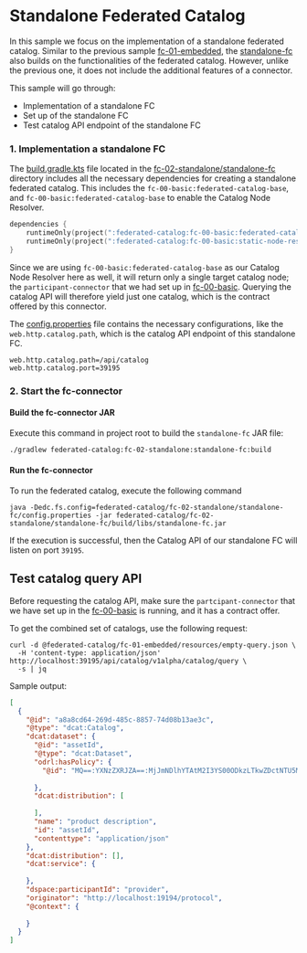 # Standalone Federated Catalog


In this sample we focus on the implementation of a standalone federated catalog.
Similar to the previous sample [fc-01-embedded](../fc-01-embedded), 
the [standalone-fc](./standalone-fc) also builds on the 
functionalities of the federated catalog. However, unlike the previous one, it does not 
include the additional features of a connector.

This sample will go through:

* Implementation of a standalone FC
* Set up of the standalone FC
* Test catalog API endpoint of the standalone FC


### 1. Implementation a standalone FC
The [build.gradle.kts](../fc-02-standalone/standalone-fc/build.gradle.kts) 
file located in the [fc-02-standalone/standalone-fc](./standalone-fc)
directory includes all the necessary dependencies for creating a standalone federated catalog. This includes the `fc-00-basic:federated-catalog-base`,
and `fc-00-basic:federated-catalog-base` to enable the Catalog Node Resolver.

```kotlin
dependencies {
    runtimeOnly(project(":federated-catalog:fc-00-basic:federated-catalog-base"))
    runtimeOnly(project(":federated-catalog:fc-00-basic:static-node-resolver"))
}
```

Since we are using `fc-00-basic:federated-catalog-base` as our Catalog Node Resolver here 
as well, it will return only 
a single target catalog node; the `participant-connector` that we had set up in [fc-00-basic](../fc-00-basic/README.md). 
Querying the catalog API will therefore yield just one catalog, which is the contract offered by this connector.

The [config.properties](./standalone-fc/config.properties) file contains the necessary configurations, 
like the `web.http.catalog.path`, which is the catalog API endpoint of this standalone FC.

```properties
web.http.catalog.path=/api/catalog
web.http.catalog.port=39195
```

### 2. Start the fc-connector
#### Build the fc-connector JAR
Execute this command in project root to build the `standalone-fc` JAR file:

```bash
./gradlew federated-catalog:fc-02-standalone:standalone-fc:build
```


#### Run the fc-connector

To run the federated catalog, execute the following command

```shell
java -Dedc.fs.config=federated-catalog/fc-02-standalone/standalone-fc/config.properties -jar federated-catalog/fc-02-standalone/standalone-fc/build/libs/standalone-fc.jar
```

If the execution is successful, then the Catalog API of our standalone FC will listen on port `39195`.



## Test catalog query API
Before requesting the catalog API, make sure the `partcipant-connector` that we have set up in the 
[fc-00-basic](../fc-00-basic) is running, and it has a contract offer.

To get the combined set of catalogs, use the following request:

```http request
curl -d @federated-catalog/fc-01-embedded/resources/empty-query.json \
  -H 'content-type: application/json' http://localhost:39195/api/catalog/v1alpha/catalog/query \
  -s | jq
```

Sample output:
```json
[
  {
    "@id": "a8a8cd64-269d-485c-8857-74d08b13ae3c",
    "@type": "dcat:Catalog",
    "dcat:dataset": {
      "@id": "assetId",
      "@type": "dcat:Dataset",
      "odrl:hasPolicy": {
        "@id": "MQ==:YXNzZXRJZA==:MjJmNDlhYTAtM2I3YS00ODkzLTkwZDctNTU5MTZhNmViOWJk"
        
      },
      "dcat:distribution": [
        
      ],
      "name": "product description",
      "id": "assetId",
      "contenttype": "application/json"
    },
    "dcat:distribution": [],
    "dcat:service": {
      
    },
    "dspace:participantId": "provider",
    "originator": "http://localhost:19194/protocol",
    "@context": {
      
    }
  }
]
```